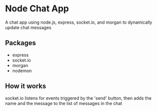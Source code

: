 # Node Chat App
A chat app using node.js, express, socket.io, and morgan to dynamically update chat messages

## Packages
* express
* socket.io
* morgan
* nodemon

## How it works
socket.io listens for events triggered by the 'send' button, then adds the name and the message to the list of messages in the chat

